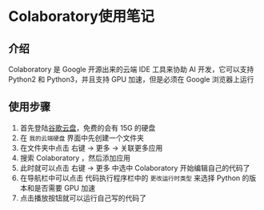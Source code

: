 # Colaboratory使用笔记

## 介绍

Colaboratory 是 Google 开源出来的云端 IDE 工具来协助 AI 开发，它可以支持 Python2 和 Python3，并且支持 GPU 加速，但是必须在 Google 浏览器上运行



## 使用步骤

1. 首先登陆[谷歌云盘](<https://drive.google.com/drive/my-drive>)，免费的会有 15G 的硬盘
2. 在 `我的云端硬盘` 界面中先创建一个文件夹
3. 在文件夹中点击 右键 -> 更多 -> 关联更多应用
4. 搜索 Colaboratory ，然后添加应用
5. 此时就可以点击 右键 -> 更多 中选中 Colaboratory 开始编辑自己的代码了
6. 在导航栏中可以点击 代码执行程序栏中的 `更改运行时类型` 来选择 Python 的版本和是否需要 GPU 加速
7. 点击播放按钮就可以运行自己写的代码了


